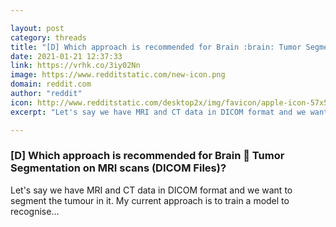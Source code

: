 ```yaml
---

layout: post
category: threads
title: "[D] Which approach is recommended for Brain :brain: Tumor Segmentation on MRI scans (DICOM Files)?"
date: 2021-01-21 12:37:33
link: https://vrhk.co/3iy02Nn
image: https://www.redditstatic.com/new-icon.png
domain: reddit.com
author: "reddit"
icon: http://www.redditstatic.com/desktop2x/img/favicon/apple-icon-57x57.png
excerpt: "Let's say we have MRI and CT data in DICOM format and we want to segment the tumour in it. My current approach is to train a model to recognise..."

---
```


### [D] Which approach is recommended for Brain :brain: Tumor Segmentation on MRI scans (DICOM Files)?

Let's say we have MRI and CT data in DICOM format and we want to segment the tumour in it. My current approach is to train a model to recognise...